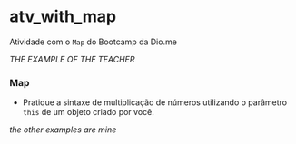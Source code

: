 # atv_with_map
Atividade com o `Map` do Bootcamp da Dio.me

 *THE EXAMPLE OF THE TEACHER*

### Map
- Pratique a sintaxe de multiplicação de números utilizando o parâmetro `this` de um objeto criado por você.

*the other examples are mine*
